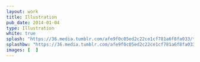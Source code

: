 ```yaml
---
layout: work
title: Illustration
pub_date: 2014-01-04
type: Illustration
white: true
splash: "https://36.media.tumblr.com/afe9f0c05ed2c22ce1cf781a6f8fa033/tumblr_nqg7nuOpB01snf70wo1_1280.png"
splashbw: "https://36.media.tumblr.com/afe9f0c05ed2c22ce1cf781a6f8fa033/tumblr_nqg7nuOpB01snf70wo1_1280.png"
images: [  ]
---
```


